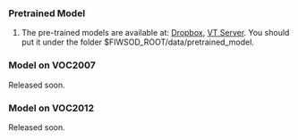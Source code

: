 ### Pretrained Model
1. The pre-trained models are available at: [Dropbox](https://www.dropbox.com/s/s3brpk0bdq60nyb/vgg16_caffe.pth?dl=0), [VT Server](https://filebox.ece.vt.edu/~jw2yang/faster-rcnn/pretrained-base-models/vgg16_caffe.pth). You should put it under the folder $FIWSOD_ROOT/data/pretrained_model.

### Model on VOC2007
Released soon.

### Model on VOC2012
Released soon.
